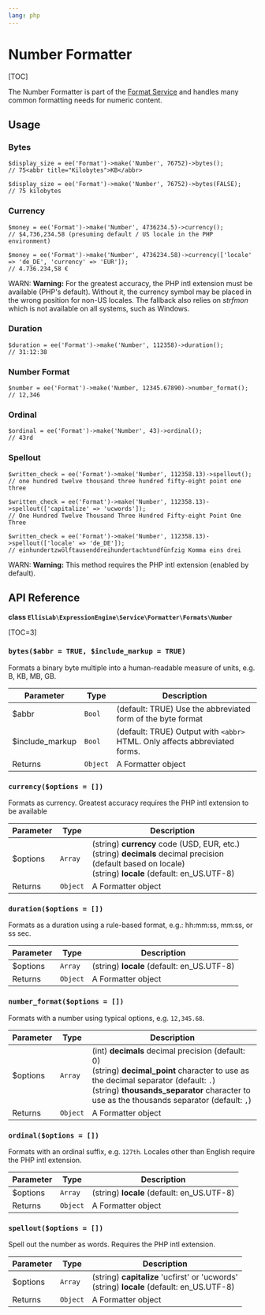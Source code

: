 ```yaml
---
lang: php
---
```


<!--
    This source file is part of the open source project
    ExpressionEngine User Guide (https://github.com/ExpressionEngine/ExpressionEngine-User-Guide)

    @link      https://expressionengine.com/
    @copyright Copyright (c) 2003-2020, Packet Tide, LLC (https://packettide.com)
    @license   https://expressionengine.com/license Licensed under Apache License, Version 2.0
-->

# Number Formatter

[TOC]

The Number Formatter is part of the [Format Service](development/services/format.md) and handles many common formatting needs for numeric content.

## Usage

### Bytes

    $display_size = ee('Format')->make('Number', 76752)->bytes();
    // 75<abbr title="Kilobytes">KB</abbr>

    $display_size = ee('Format')->make('Number', 76752)->bytes(FALSE);
    // 75 kilobytes

### Currency

    $money = ee('Format')->make('Number', 4736234.5)->currency();
    // $4,736,234.58 (presuming default / US locale in the PHP environment)

    $money = ee('Format')->make('Number', 4736234.58)->currency(['locale' => 'de_DE', 'currency' => 'EUR']);
    // 4.736.234,58 €

WARN: **Warning:** For the greatest accuracy, the PHP intl extension must be available (PHP's default). Without it, the currency symbol may be placed in the wrong position for non-US locales. The fallback also relies on _strfmon_ which is not available on all systems, such as Windows.

### Duration

    $duration = ee('Format')->make('Number', 112358)->duration();
    // 31:12:38

### Number Format

    $number = ee('Format')->make('Number, 12345.67890)->number_format();
    // 12,346

### Ordinal

    $ordinal = ee('Format')->make('Number', 43)->ordinal();
    // 43rd

### Spellout

    $written_check = ee('Format')->make('Number', 112358.13)->spellout();
    // one hundred twelve thousand three hundred fifty-eight point one three

    $written_check = ee('Format')->make('Number', 112358.13)->spellout(['capitalize' => 'ucwords']);
    // One Hundred Twelve Thousand Three Hundred Fifty-eight Point One Three

    $written_check = ee('Format')->make('Number', 112358.13)->spellout(['locale' => 'de_DE']);
    // ein­hundert­zwölf­tausend­drei­hundert­acht­und­fünfzig Komma eins drei

WARN: **Warning:** This method requires the PHP intl extension (enabled by default).

## API Reference

**class `EllisLab\ExpressionEngine\Service\Formatter\Formats\Number`**

[TOC=3]

### `bytes($abbr = TRUE, $include_markup = TRUE)`

Formats a binary byte multiple into a human-readable measure of units, e.g. B, KB, MB, GB.

| Parameter        | Type     | Description                                                                |
| ---------------- | -------- | -------------------------------------------------------------------------- |
| \$abbr           | `Bool`   | (default: TRUE) Use the abbreviated form of the byte format                |
| \$include_markup | `Bool`   | (default: TRUE) Output with `<abbr>` HTML. Only affects abbreviated forms. |
| Returns          | `Object` | A Formatter object                                                         |

### `currency($options = [])`

Formats as currency. Greatest accuracy requires the PHP intl extension to be available

| Parameter | Type     | Description                                                                                                                                                        |
| --------- | -------- | ------------------------------------------------------------------------------------------------------------------------------------------------------------------ |
| \$options | `Array`  | (string) **currency** code (USD, EUR, etc.) <br> (string) **decimals** decimal precision (default based on locale) <br> (string) **locale** (default: en_US.UTF-8) |
| Returns   | `Object` | A Formatter object                                                                                                                                                 |

### `duration($options = [])`

Formats as a duration using a rule-based format, e.g.: hh:mm:ss, mm:ss, or ss sec.

| Parameter | Type     | Description                                |
| --------- | -------- | ------------------------------------------ |
| \$options | `Array`  | (string) **locale** (default: en_US.UTF-8) |
| Returns   | `Object` | A Formatter object                         |

### `number_format($options = [])`

Formats with a number using typical options, e.g. `12,345.68`.

| Parameter | Type     | Description                                |
| --------- | -------- | ------------------------------------------ |
| \$options | `Array`  | (int) **decimals** decimal precision (default: 0) <br> (string) **decimal_point** character to use as the decimal separator (default: `.`) <br> (string) **thousands_separator** character to use as the thousands separator (default: `,`)|
| Returns   | `Object` | A Formatter object                         |

### `ordinal($options = [])`

Formats with an ordinal suffix, e.g. `127th`. Locales other than English require the PHP intl extension.

| Parameter | Type     | Description                                |
| --------- | -------- | ------------------------------------------ |
| \$options | `Array`  | (string) **locale** (default: en_US.UTF-8) |
| Returns   | `Object` | A Formatter object                         |

### `spellout($options = [])`

Spell out the number as words. Requires the PHP intl extension.

| Parameter | Type     | Description                                                                                    |
| --------- | -------- | ---------------------------------------------------------------------------------------------- |
| \$options | `Array`  | (string) **capitalize** 'ucfirst' or 'ucwords' <br> (string) **locale** (default: en_US.UTF-8) |
| Returns   | `Object` | A Formatter object                                                                             |
